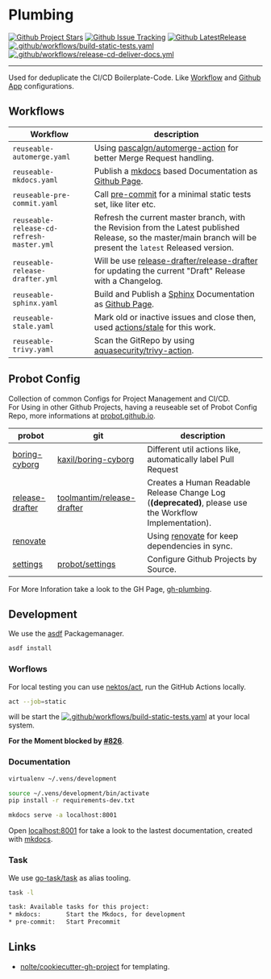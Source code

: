# Plumbing

[![Github Project Stars](https://img.shields.io/github/stars/nolte/gh-plumbing.svg?label=Stars&style=social)](https://github.com/nolte/gh-plumbing) [![Github Issue Tracking](https://img.shields.io/github/issues-raw/nolte/gh-plumbing.svg)](https://github.com/nolte/gh-plumbing) [![Github LatestRelease](https://img.shields.io/github/release/nolte/gh-plumbing.svg)](https://github.com/nolte/gh-plumbing) [![.github/workflows/build-static-tests.yaml](https://github.com/nolte/gh-plumbing/actions/workflows/build-static-tests.yaml/badge.svg)](https://github.com/nolte/gh-plumbing/actions/workflows/build-static-tests.yaml) [![.github/workflows/release-cd-deliver-docs.yml](https://github.com/nolte/gh-plumbing/actions/workflows/release-cd-deliver-docs.yml/badge.svg)](https://github.com/nolte/gh-plumbing/actions/workflows/release-cd-deliver-docs.yml)

---

<!--intro-start-->
Used for deduplicate the CI/CD Boilerplate-Code. Like [Workflow](https://docs.github.com/en/actions) and [Github App](https://docs.github.com/en/developers/apps/getting-started-with-apps/about-apps) configurations.
<!--intro-end-->

## Workflows

<!--td-workflows-start-->
| Workflow                                      | description                                                                                                                                                       |
|-----------------------------------------------|-------------------------------------------------------------------------------------------------------------------------------------------------------------------|
| ```reuseable-automerge.yaml```                | Using [pascalgn/automerge-action](https://github.com/pascalgn/automerge-action) for better Merge Request handling.                                                |
| ```reuseable-mkdocs.yaml```                   | Publish a [mkdocs](https://www.mkdocs.org/) based Documentation as [Github Page](https://pages.github.com/).                                                      |
| ```reuseable-pre-commit.yaml```               | Call [pre-commit](https://pre-commit.com/) for a minimal static tests set, like liter etc.                                                                        |
| ```reuseable-release-cd-refresh-master.yml``` | Refresh the current master branch, with the Revision from the Latest published Release, so the master/main branch will be present the `latest` Released version.  |
| ```reuseable-release-drafter.yml```           | Will be use [release-drafter/release-drafter](https://github.com/release-drafter/release-drafter) for updating the current "Draft" Release with a Changelog.      |
| ```reuseable-sphinx.yaml```                   | Build and Publish a [Sphinx](https://www.sphinx-doc.org/en/master) Documentation as [Github Page](https://pages.github.com/).                                     |
| ```reuseable-stale.yaml```                    | Mark old or inactive issues and close then, used [actions/stale](https://github.com/actions/stale) for this work.                                                 |
| ```reuseable-trivy.yaml```                    | Scan the GitRepo by using [aquasecurity/trivy-action](https://github.com/aquasecurity/trivy-action).                                                              |
<!--td-workflows-end-->

## Probot Config

<!--probot-intro-start-->
Collection of common Configs for Project Management and CI/CD.  
For Using in other Github Projects, having a reuseable set of Probot Config Repo, more informations at [probot.github.io](https://probot.github.io/docs/best-practices/#configuration).
<!--probot-intro-end-->

<!--td-probot-apps-start-->
| probot                                                            | git                                                                         | description                                                                                                         |
|-------------------------------------------------------------------|-----------------------------------------------------------------------------|---------------------------------------------------------------------------------------------------------------------|
| [boring-cyborg](https://probot.github.io/apps/boring-cyborg/)     | [kaxil/boring-cyborg](https://github.com/kaxil/boring-cyborg)               | Different util actions like, automatically label Pull Request                                                       |
| [release-drafter](https://probot.github.io/apps/release-drafter/) | [toolmantim/release-drafter](https://github.com/toolmantim/release-drafter) | Creates a Human Readable Release Change Log (**(deprecated)**, please use the Workflow Implementation).             |
| [renovate](https://github.com/apps/renovate)                      |                                                                             | Using [renovate](https://www.whitesourcesoftware.com/free-developer-tools/renovate/) for keep dependencies in sync. |
| [settings](https://probot.github.io/apps/settings/)               | [probot/settings](https://github.com/probot/settings)                       | Configure Github Projects by Source.                                                                                |
<!--td-probot-apps-end-->

For More Inforation take a look to the GH Page, [gh-plumbing](http://nolte.github.io/gh-plumbing).

## Development

<!--development-intro-start-->
We use the [asdf](https://asdf-vm.com/) Packagemanager.

```sh
asdf install
```

### Worflows

For local testing you can use [nektos/act](https://github.com/nektos/act), run the GitHub Actions locally.

```sh
act --job=static
```

will be start the [![.github/workflows/build-static-tests.yaml](https://github.com/nolte/gh-plumbing/actions/workflows/build-static-tests.yaml/badge.svg)](https://github.com/nolte/gh-plumbing/actions/workflows/build-static-tests.yaml) at your local system.

**For the Moment blocked by [#826](https://github.com/nektos/act/issues/826)**.

### Documentation

```sh
virtualenv ~/.vens/development

source ~/.vens/development/bin/activate
pip install -r requirements-dev.txt

mkdocs serve -a localhost:8001
```

Open [localhost:8001](http://localhost:8001/) for take a look to the lastest documentation, created with [mkdocs](https://www.mkdocs.org/).
<!--development-intro-end-->

### Task

We use [go-task/task](https://github.com/go-task/task) as alias tooling.

```sh
task -l  

task: Available tasks for this project:
* mkdocs:       Start the Mkdocs, for development
* pre-commit:   Start Precommit
```

## Links

* [nolte/cookiecutter-gh-project](https://github.com/nolte/cookiecutter-gh-project) for templating.
